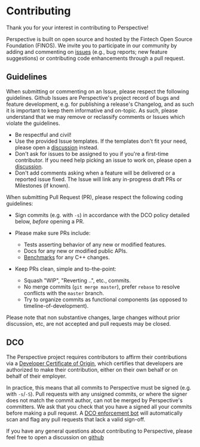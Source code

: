 # Contributing

Thank you for your interest in contributing to Perspective!

Perspective is built on open source and hosted by the Fintech Open Source
Foundation (FINOS). We invite you to participate in our community by adding and
commenting on [issues](https://github.com/finos/perspective/issues) (e.g., bug
reports; new feature suggestions) or contributing code enhancements through a
pull request.

## Guidelines

When submitting or commenting on an Issue, please respect the following
guidelines. Github Issues are Perspective's project record of bugs and feature
development, e.g. for publishing a release's Changelog, and as such it is
important to keep them informative and on-topic. As such, please understand that
we may remove or reclassify comments or Issues which violate the guidelines.

-   Be respectful and civil!
-   Use the provided Issue templates. If the templates don't fit your need,
    please open a [discussion](https://github.com/finos/perspective/discussions)
    instead.
-   Don't ask for issues to be assigned to you if you're a first-time
    contributor. If you need help picking an issue to work on, please open a
    [discussion](https://github.com/finos/perspective/discussions).
-   Don't add comments asking when a feature will be delivered or a reported
    issue fixed. The Issue will link any in-progress draft PRs or Milestones (if
    known).

When submitting Pull Request (PR), please respect the following coding
guidelines:

-   Sign commits (e.g. with `-s`) in accordance with the DCO policy detailed
    below, _before_ opening a PR.
-   Please make sure PRs include:

    -   Tests asserting behavior of any new or modified features.
    -   Docs for any new or modified public APIs.
    -   [Benchmarks](https://perspective.finos.org/docs/development/#benchmark)
        for any C++ changes.

-   Keep PRs clean, simple and to-the-point:
    -   Squash "WIP", "Reverting ..", etc., commits.
    -   No merge commits (`git merge master`), prefer `rebase` to resolve
        conflicts with the `master` branch.
    -   Try to organize commits as functional components (as opposed to
        timeline-of-development).

Please note that non substantive changes, large changes without prior
discussion, etc, are not accepted and pull requests may be closed.

## DCO

The Perspective project requires contributors to affirm their contributions via
a [Developer Certificate of Origin](https://developercertificate.org), which
certifies that developers are authorized to make their contribution, either on
their own behalf or on behalf of their employer.

In practice, this means that all commits to Perspective must be signed (e.g.
with `-s`/`-S`). Pull requests with any unsigned commits, or where the signer
does not match the commit author, can not be merged by Perspective's committers.
We ask that you check that you have a signed all your commits before making a
pull request. A [DCO enforcement bot](https://github.com/apps/dco) will
automatically scan and flag any pull requests that lack a valid sign-off.

If you have any general questions about contributing to Perspective, please feel free to open a discussion on
[github](https://github.com/finos/perspective/discussions)
